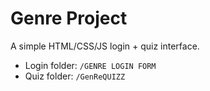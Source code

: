 # Genre Project

A simple HTML/CSS/JS login + quiz interface.

- Login folder: `/GENRE LOGIN FORM`
- Quiz folder: `/GenReQUIZZ`
